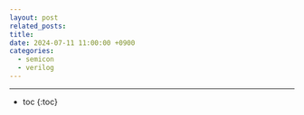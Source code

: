```yaml
---
layout: post
related_posts: 
title: 
date: 2024-07-11 11:00:00 +0900
categories:
  - semicon
  - verilog
---
```

* * *
* toc
{:toc}

